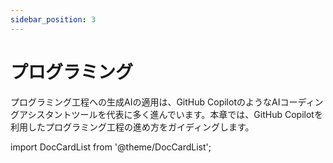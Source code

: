 ```yaml
---
sidebar_position: 3
---
```


# プログラミング

プログラミング工程への生成AIの適用は、GitHub CopilotのようなAIコーディングアシスタントツールを代表に多く進んでいます。本章では、GitHub Copilotを利用したプログラミング工程の進め方をガイディングします。

import DocCardList from '@theme/DocCardList';

<DocCardList />
